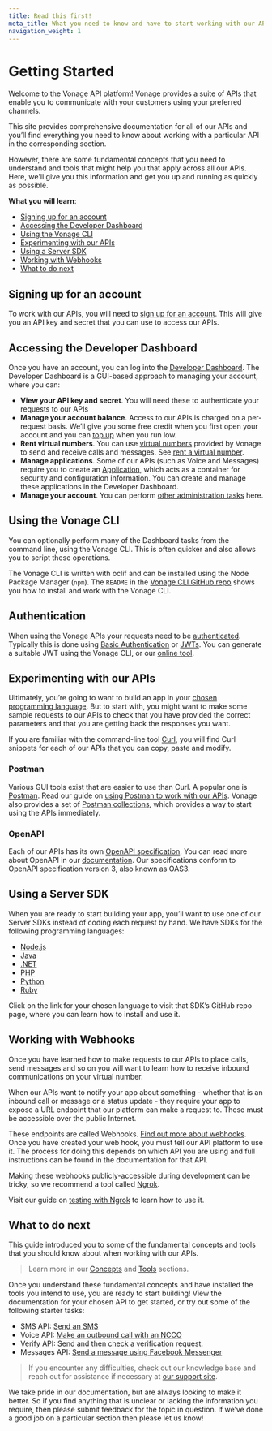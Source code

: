 ```yaml
---
title: Read this first!
meta_title: What you need to know and have to start working with our APIs
navigation_weight: 1
---
```


# Getting Started

Welcome to the Vonage API platform! Vonage provides a suite of APIs that enable you to communicate with your customers using your preferred channels. 

This site provides comprehensive documentation for all of our APIs and you’ll find everything you need to know about working with a particular API in the corresponding section.

However, there are some fundamental concepts that you need to understand and tools that might help you that apply across all our APIs. Here, we'll give you this information and get you up and running as quickly as possible.

**What you will learn**:

- [Signing up for an account](#signing-up-for-an-account)
- [Accessing the Developer Dashboard](#accessing-the-developer-dashboard)
- [Using the Vonage CLI](#using-the-vonage-cli)
- [Experimenting with our APIs](#experimenting-with-our-apis)
- [Using a Server SDK](#using-a-server-sdk)
- [Working with Webhooks](#working-with-webhooks)
- [What to do next](#what-to-do-next)

## Signing up for an account

To work with our APIs, you will need to [sign up for an account](/account/guides/dashboard-management#create-and-configure-a-nexmo-account). This will give you an API key and secret that you can use to access our APIs.

## Accessing the Developer Dashboard

Once you have an account, you can log into the [Developer Dashboard](/account/guides/dashboard-management#using-the-nexmo-dashboard-for-account-management). The Developer Dashboard is a GUI-based approach to managing your account, where you can:

* **View your API key and secret**. You will need these to authenticate your requests to our APIs
* **Manage your account balance**. Access to our APIs is charged on a  per-request basis. We’ll give you some free credit when you first open your account and you can [top up](/numbers/guides/payments) when you run low.
* **Rent virtual numbers**. You can use [virtual numbers](/concepts/guides/glossary#virtual-number) provided by Vonage to send and receive calls and messages. See [rent a virtual number](/numbers/guides/number-management#rent-a-virtual-number).
* **Manage applications**. Some of our APIs (such as Voice and Messages) require you to create an [Application](/application/overview), which acts as a container for security and configuration information. You can create and manage these applications in the Developer Dashboard.
* **Manage your account**. You can perform [other administration tasks](/account/guides/dashboard-management) here.

## Using the Vonage CLI

You can optionally perform many of the Dashboard tasks from the command line, using the Vonage CLI. This is often quicker and also allows you to script these operations.

The Vonage CLI is written with oclif and can be installed using the Node Package Manager (`npm`). The `README` in the [Vonage CLI GitHub repo](https://github.com/Vonage/vonage-cli) shows you how to install and work with the Vonage CLI.

## Authentication

When using the Vonage APIs your requests need to be [authenticated](/concepts/authentication). Typically this is done using [Basic Authentication](/concepts/authentication#basic-authentication) or [JWTs](/concepts/authentication#jwts). You can generate a suitable JWT using the Vonage CLI, or our [online tool](/jwt).

## Experimenting with our APIs

Ultimately, you’re going to want to build an app in your [chosen programming language](#using-a-server-sdk). But to start with, you might want to make some sample requests to our APIs to check that you have provided the correct parameters and that you are getting back the responses you want.

If you are familiar with the command-line tool [Curl](https://curl.haxx.se/), you will find Curl snippets for each of our APIs that you can copy, paste and modify.

### Postman

Various GUI tools exist that are easier to use than Curl. A popular one is [Postman](https://www.postman.com/). Read our guide on [using Postman to work with our APIs](/tools/postman). Vonage also provides a set of [Postman collections](/concepts/guides/openapi#postman-collections), which provides a way to start using the APIs immediately.

### OpenAPI

Each of our APIs has its own [OpenAPI specification](/api). You can read more about OpenAPI in our [documentation](/concepts/guides/openapi). Our specifications conform to OpenAPI specification version 3, also known as OAS3.

## Using a Server SDK

When you are ready to start building your app, you’ll want to use one of our Server SDKs instead of coding each request by hand. We have SDKs for the following programming languages:

- [Node.js](https://github.com/Vonage/vonage-node-sdk)
- [Java](https://github.com/Vonage/vonage-java-sdk)
- [.NET](https://github.com/Vonage/vonage-dotnet-sdk)
- [PHP](https://github.com/Vonage/vonage-php-sdk-core)
- [Python](https://github.com/Vonage/vonage-python-sdk)
- [Ruby](https://github.com/Vonage/vonage-ruby-sdk)

Click on the link for your chosen language to visit that SDK’s GitHub repo page, where you can learn how to install and use it.

## Working with Webhooks

Once you have learned how to make requests to our APIs to place calls, send messages and so on you will want to learn how to receive inbound communications on your virtual number.

When our APIs want to notify your app about something - whether that is an inbound call or message or a status update - they require your app to expose a URL endpoint that our platform can make a request to. These must be accessible over the public Internet.

These endpoints are called Webhooks. [Find out more about webhooks](/concepts/guides/webhooks). Once you have created your web hook, you must tell our API platform to use it. The process for doing this depends on which API you are using and full instructions can be found in the documentation for that API.

Making these webhooks publicly-accessible during development can be tricky, so we recommend a tool called [Ngrok](https://ngrok.com/).

Visit our guide on [testing with Ngrok](https://developer.vonage.com/tools/ngrok) to learn how to use it.

## What to do next

This guide introduced you to some of the fundamental concepts and tools that you should know about when working with our APIs.

> Learn more in our [Concepts](/concepts/overview) and [Tools](https://developer.vonage.com/tools) sections.

Once you understand these fundamental concepts and have installed the tools you intend to use, you are ready to start building! View the documentation for your chosen API to get started, or try out some of the following starter tasks:

* SMS API: [Send an SMS](/messaging/sms/code-snippets/send-an-sms)
* Voice API: [Make an outbound call with an NCCO](/voice/voice-api/code-snippets/make-an-outbound-call-with-ncco)
* Verify API: [Send](/verify/code-snippets/send-verify-request) and then [check](/verify/code-snippets/check-verify-request) a verification request.
* Messages API: [Send a message using Facebook Messenger](/messages/code-snippets/messenger/send-text)

> If you encounter any difficulties, check out our knowledge base and reach out for assistance if necessary at [our support site](https://help.nexmo.com/).

We take pride in our documentation, but are always looking to make it better. So if you find anything that is unclear or lacking the information you require, then please submit feedback for the topic in question. If we’ve done a good job on a particular section then please let us know!
